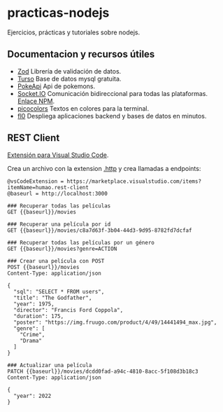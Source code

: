 # practicas-nodejs
Ejercicios, prácticas y tutoriales sobre nodejs.

## Documentacion y recursos útiles
- [Zod](https://zod.dev/) Librería de validación de datos.
- [Turso](https://turso.tech/) Base de datos mysql gratuita.
- [PokeApi](https://pokeapi.co/) Api de pokemons.
- [Socket.IO](https://socket.io/) Comunicación bidireccional para todas las plataformas. [Enlace NPM](https://www.npmjs.com/package/socket.io).
- [picocolors](https://www.npmjs.com/package/picocolors) Textos en colores para la terminal.
- [fl0](https://www.fl0.com/) Despliega aplicaciones backend y bases de datos en minutos.

## REST Client
[Extensión para Visual Studio Code](https://marketplace.visualstudio.com/items?itemName=humao.rest-client).

Crea un archivo con la extension [.http](https://github.com/israelfl/practicas-nodejs/blob/main/003-api-rest-cors/api.http) y crea llamadas a endpoints:

```
@vsCodeExtension = https://marketplace.visualstudio.com/items?itemName=humao.rest-client
@baseurl = http://localhost:3000

### Recuperar todas las películas
GET {{baseurl}}/movies

### Recuperar una película por id
GET {{baseurl}}/movies/c8a7d63f-3b04-44d3-9d95-8782fd7dcfaf

### Recuperar todas las películas por un género
GET {{baseurl}}/movies?genre=ACTION

### Crear una película con POST
POST {{baseurl}}/movies
Content-Type: application/json

{
  "sql": "SELECT * FROM users",
  "title": "The Godfather",
  "year": 1975,
  "director": "Francis Ford Coppola",
  "duration": 175,
  "poster": "https://img.fruugo.com/product/4/49/14441494_max.jpg",
  "genre": [
    "Crime",
    "Drama"
  ]
}

### Actualizar una película
PATCH {{baseurl}}/movies/dcdd0fad-a94c-4810-8acc-5f108d3b18c3
Content-Type: application/json

{
  "year": 2022
}
```
